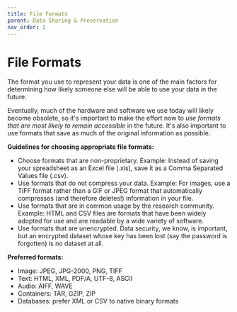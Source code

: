 ```yaml
---
title: File Formats
parent: Data Sharing & Preservation
nav_order: 1
---
```


# File Formats

The format you use to represent your data is one of the main factors for determining how likely someone else will be able to use your data in the future.

Eventually, much of the hardware and software we use today will likely become obsolete, so it's important to make the effort now to *use formats that are most likely to remain accessible* in the future. 
It's also important to use formats that save as much of the original information as possible.

**Guidelines for choosing appropriate file formats:**

- Choose formats that are non-proprietary.
    Example: Instead of saving your spreadsheet as an Excel file (.xls), save it as a Comma Separated Values file (.csv).
- Use formats that do not compress your data.
    Example: For images, use a TIFF format rather than a GIF or JPEG format that automatically compresses (and therefore deletes!) information in your file.
- Use formats that are in common usage by the research community.
    Example: HTML and CSV files are formats that have been widely adopted for use and are readable by a wide variety of software.
- Use formats that are unencrypted. Data security, we know, is important, but an encrypted dataset whose key has been lost (say the password is forgotten) is no dataset at all.

**Preferred formats:**

- Image: JPEG, JPG-2000, PNG, TIFF
- Text: HTML, XML, PDF/A, UTF-8, ASCII
- Audio: AIFF, WAVE
- Containers: TAR, GZIP, ZIP
- Databases: prefer XML or CSV to native binary formats
